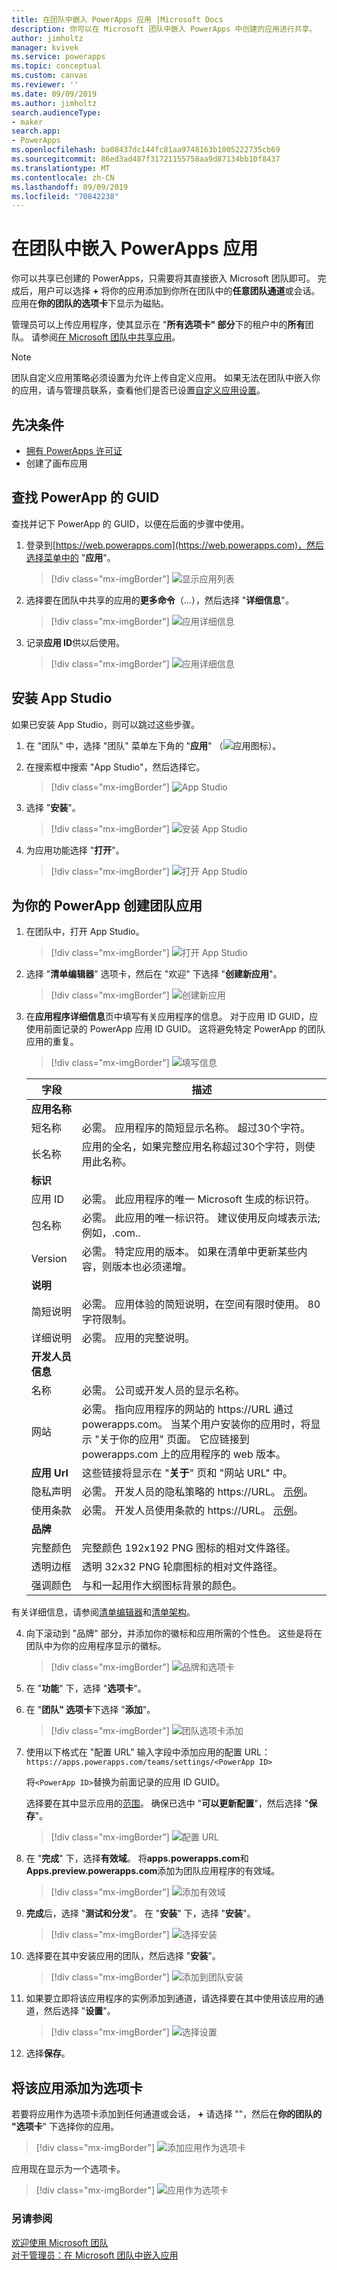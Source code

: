 ```yaml
---
title: 在团队中嵌入 PowerApps 应用 |Microsoft Docs
description: 你可以在 Microsoft 团队中嵌入 PowerApps 中创建的应用进行共享。
author: jimholtz
manager: kvivek
ms.service: powerapps
ms.topic: conceptual
ms.custom: canvas
ms.reviewer: ''
ms.date: 09/09/2019
ms.author: jimholtz
search.audienceType:
- maker
search.app:
- PowerApps
ms.openlocfilehash: ba08437dc144fc81aa9748163b1005222735cb69
ms.sourcegitcommit: 86ed3ad487f31721155758aa9d87134bb10f8437
ms.translationtype: MT
ms.contentlocale: zh-CN
ms.lasthandoff: 09/09/2019
ms.locfileid: "70842238"
---
```

# <a name="embed-a-powerapps-app-in-teams"></a>在团队中嵌入 PowerApps 应用 

你可以共享已创建的 PowerApps，只需要将其直接嵌入 Microsoft 团队即可。 完成后，用户可以选择 **+** 将你的应用添加到你所在团队中的**任意团队通道**或会话。 应用在**你的团队的选项卡**下显示为磁贴。 

管理员可以上传应用程序，使其显示在 "**所有选项卡" 部分**下的租户中的**所有**团队。 请参阅[在 Microsoft 团队中共享应用](https://docs.microsoft.com/en-us/power-platform/admin/embed-app-teams)。

> [!NOTE]
> 团队自定义应用策略必须设置为允许上传自定义应用。 如果无法在团队中嵌入你的应用，请与管理员联系，查看他们是否已设置[自定义应用设置](https://docs.microsoft.com/MicrosoftTeams/teams-custom-app-policies-and-settings#custom-app-policy-and-settings)。 

## <a name="prerequisites"></a>先决条件

- [拥有 PowerApps 许可证](https://docs.microsoft.com/power-platform/admin/pricing-billing-skus)
- 创建了画布应用

## <a name="locate-your-powerapps-guid"></a>查找 PowerApp 的 GUID

查找并记下 PowerApp 的 GUID，以便在后面的步骤中使用。

1. 登录到[https://web.powerapps.com](https://web.powerapps.com)，然后选择菜单中的 "**应用**"。

   > [!div class="mx-imgBorder"] 
   > ![显示应用列表](./media/embed-teams-app/file-apps2.png "显示应用列表")

2. 选择要在团队中共享的应用的**更多命令**（...），然后选择 "**详细信息**"。

   > [!div class="mx-imgBorder"] 
   > ![应用详细信息](./media/embed-teams-app/app-details.png "应用详细信息")


3. 记录**应用 ID**供以后使用。

   > [!div class="mx-imgBorder"] 
   > ![应用详细信息](./media/embed-teams-app/app-details2.png "应用详细信息")

## <a name="install-app-studio"></a>安装 App Studio

如果已安装 App Studio，则可以跳过这些步骤。 

1. 在 "团队" 中，选择 "团队" 菜单左下角的 "**应用**" （![应用图标](./media/embed-teams-app/apps-icon.png "应用图标")）。

2. 在搜索框中搜索 "App Studio"，然后选择它。

   > [!div class="mx-imgBorder"] 
   > ![App Studio](./media/embed-teams-app/store-app-studio.png "App Studio")

3. 选择 "**安装**"。 

   > [!div class="mx-imgBorder"] 
   > ![安装 App Studio](./media/embed-teams-app/install-app-studio.png "安装 App Studio")

4. 为应用功能选择 "**打开**"。

   > [!div class="mx-imgBorder"] 
   > ![打开 App Studio](./media/embed-teams-app/open-app-studio.png "打开 App Studio")

## <a name="create-a-teams-app-for-your-powerapp"></a>为你的 PowerApp 创建团队应用

1. 在团队中，打开 App Studio。

   > [!div class="mx-imgBorder"] 
   > ![打开 App Studio](./media/embed-teams-app/open-app-studio2.png "打开 App Studio")

2. 选择 "**清单编辑器**" 选项卡，然后在 "欢迎" 下选择 "**创建新应用**"。

   > [!div class="mx-imgBorder"] 
   > ![创建新应用](./media/embed-teams-app/create-new-app.png "创建新应用")

3. 在**应用程序详细信息**页中填写有关应用程序的信息。  对于应用 ID GUID，应使用前面记录的 PowerApp 应用 ID GUID。  这将避免特定 PowerApp 的团队应用的重复。
 
   > [!div class="mx-imgBorder"] 
   > ![填写信息](./media/embed-teams-app/fill-in-info-about-app.png "填写信息")

   |字段  |描述  |
   |---------|---------|
   |**应用名称** |    |
   |短名称     | 必需。 应用程序的简短显示名称。 超过30个字符。        |
   |长名称     | 应用的全名，如果完整应用名称超过30个字符，则使用此名称。       | 
   |**标识**     |         |
   |应用 ID     | 必需。 此应用程序的唯一 Microsoft 生成的标识符。        |
   |包名称     | 必需。 此应用的唯一标识符。 建议使用反向域表示法;例如，.com.<AppName>.       |
   |Version     | 必需。 特定应用的版本。 如果在清单中更新某些内容，则版本也必须递增。     |
   |**说明**    |     |
   | 简短说明    | 必需。 应用体验的简短说明，在空间有限时使用。 80字符限制。   |
   | 详细说明    | 必需。 应用的完整说明。     |
   | **开发人员信息**    |     |
   | 名称    | 必需。 公司或开发人员的显示名称。     |
   | 网站    | 必需。 指向应用程序的网站的 https://URL 通过 powerapps.com。 当某个用户安装你的应用时，将显示 "关于你的应用" 页面。 它应链接到 powerapps.com 上的应用程序的 web 版本。   |
   | **应用 Url**    | 这些链接将显示在 "**关于**" 页和 "网站 URL" 中。     |
   | 隐私声明    | 必需。 开发人员的隐私策略的 https://URL。 [示例](https://go.microsoft.com/fwlink/p/?LinkID=698505)。   |
   | 使用条款    | 必需。 开发人员使用条款的 https://URL。  [示例](https://go.microsoft.com/fwlink/p/?LinkID=698507)。  |
   | **品牌**    |     |
   | 完整颜色    | 完整颜色 192x192 PNG 图标的相对文件路径。    |
   | 透明边框    |透明 32x32 PNG 轮廓图标的相对文件路径。     |
   | 强调颜色    | 与和一起用作大纲图标背景的颜色。     |

有关详细信息，请参阅[清单编辑器](https://docs.microsoft.com/microsoftteams/platform/get-started/get-started-app-studio#manifest-editor)和[清单架构](https://docs.microsoft.com/microsoftteams/platform/resources/schema/manifest-schema)。

4. 向下滚动到 "品牌" 部分，并添加你的徽标和应用所需的个性色。  这些是将在团队中为你的应用程序显示的徽标。 

   > [!div class="mx-imgBorder"] 
   > ![品牌和选项卡](./media/embed-teams-app/branding-tabs.png "品牌和选项卡")

5. 在 "**功能**" 下，选择 "**选项卡**"。

6. 在 "**团队" 选项卡**下选择 "**添加**"。

   > [!div class="mx-imgBorder"] 
   > ![团队选项卡添加](./media/embed-teams-app/team-tab-add.png "团队选项卡添加")

7. 使用以下格式在 "配置 URL" 输入字段中添加应用的配置 URL：`https://apps.powerapps.com/teams/settings/<PowerApp ID>`

   将`<PowerApp ID>`替换为前面记录的应用 ID GUID。

   选择要在其中显示应用的[范围](https://docs.microsoft.com/microsoftteams/platform/concepts/tabs/tabs-overview#tab-scope)。 确保已选中 "**可以更新配置**"，然后选择 "**保存**"。

   > [!div class="mx-imgBorder"] 
   > ![配置 URL](./media/embed-teams-app/configuration-url.png "配置 URL")

8. 在 "**完成**" 下，选择**有效域**。 将**apps.powerapps.com**和**Apps.preview.powerapps.com**添加为团队应用程序的有效域。

   > [!div class="mx-imgBorder"] 
   > ![添加有效域](./media/embed-teams-app/add-valid-domains.png "添加有效域")

9. **完成**后，选择 "**测试和分发**"。 在 "**安装**" 下，选择 "**安装**"。

   > [!div class="mx-imgBorder"] 
   > ![选择安装](./media/embed-teams-app/test-distribute-app.png "选择安装")

10. 选择要在其中安装应用的团队，然后选择 "**安装**"。

    > [!div class="mx-imgBorder"] 
    > ![添加到团队安装](./media/embed-teams-app/new-app-add-to-team.png "添加到团队安装")
11. 如果要立即将该应用程序的实例添加到通道，请选择要在其中使用该应用的通道，然后选择 "**设置**"。

    > [!div class="mx-imgBorder"] 
    > ![选择设置](./media/embed-teams-app/app-now-available.png "选择设置")

12. 选择**保存**。

## <a name="add-the-app-as-a-tab"></a>将该应用添加为选项卡

若要将应用作为选项卡添加到任何通道或会话， **+** 请选择 ""，然后在**你的团队的 "选项卡**" 下选择你的应用。 

> [!div class="mx-imgBorder"] 
> ![添加应用作为选项卡](./media/embed-teams-app/add-app-as-tab.png "添加应用作为选项卡")

应用现在显示为一个选项卡。

> [!div class="mx-imgBorder"] 
> ![应用作为选项卡](./media/embed-teams-app/app-as-tab.png "应用作为选项卡")

### <a name="see-also"></a>另请参阅
[欢迎使用 Microsoft 团队](https://docs.microsoft.com/MicrosoftTeams/teams-overview)<br />
[对于管理员：在 Microsoft 团队中嵌入应用](https://docs.microsoft.com/power-platform/admin/share-app-teams)
